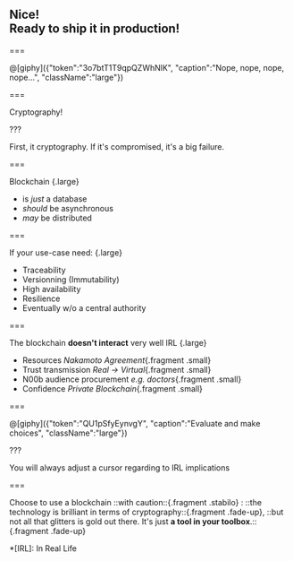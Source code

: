 <!--{section^1:data-breadcrumb="Nice! Ready to ship it in production!"}-->

<!--{.interleaf data-background-image="/img/unsplash/daniel-cheung-129839-unsplash.jpg"}-->
<!-- Photo by Daniel Cheung on Unsplash -->

## Nice! <br> Ready to ship it in production!

===

@[giphy]({"token":"3o7btT1T9qpQZWhNlK", "caption":"Nope, nope, nope, nope…", "className":"large"})

===
<!--{.punchline data-background-image="/img/unsplash/cmdr-shane-610506-unsplash.jpg"}-->

Cryptography!

???

First, it cryptography. If it's compromised, it's a big failure.

===
<!--{.x-large}-->

Blockchain {.large}

- is *just* a database
- *should* be asynchronous
- *may* be distributed

===
<!--{.x-large}-->

If your use-case need: {.large}

- Traceability
- Versionning (Immutability)
- High availability
- Resilience
- Eventually w/o a central authority

===
<!--{.x-large}-->

The blockchain **doesn't interact** very well IRL {.large}

- Resources
  *Nakamoto Agreement*{.fragment .small}
- Trust transmission
  *Real → Virtual*{.fragment .small}
- N00b audience procurement
  *e.g. doctors*{.fragment .small}
- Confidence
  *Private Blockchain*{.fragment .small}

===

@[giphy]({"token":"QU1pSfyEynvgY", "caption":"Evaluate and make choices", "className":"large"})

???

You will always adjust a cursor regarding to IRL implications

===
<!--{.left.x-large}-->

Choose to use a blockchain ::with caution::{.fragment .stabilo} :
::the technology is brilliant in terms of cryptography::{.fragment .fade-up},
::but not all that glitters is gold out there.
It's just **a tool in your toolbox**.::{.fragment .fade-up}

*[IRL]: In Real Life
